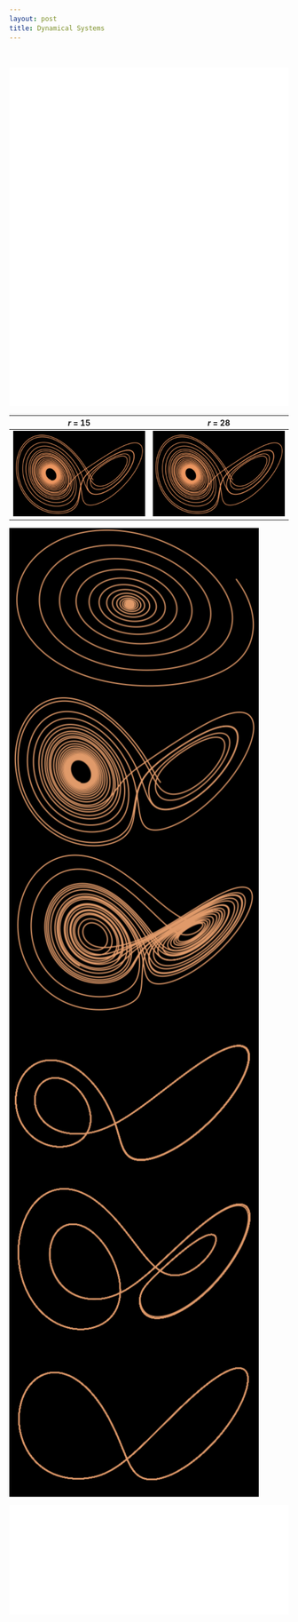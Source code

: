 ```yaml
---
layout: post
title: Dynamical Systems
---
```

<br>

![Lorenz system intro](lorenz-1.png) <br>

<i>r</i> = 15 | <i>r</i> = 28
--- | ---
![left](lorenz28.png) | ![right](lorenz28.png) 


<img src="lorenz_r15.png" align="middle" style="width:450px;"> <br> 
<img src="lorenz_r28.png" align="middle" style="width:450px;"> <br> 
<img src="lorenz_r50.png" align="middle" style="width:450px;"> <br> 
<img src="lorenz_r100.png" align="middle" style="width:450px;"> <br> 
<img src="lorenz_r150.png" align="middle" style="width:450px;"> <br> 
<img src="lorenz_r250.png" align="middle" style="width:450px;"> <br> 

![Lorenz system outro](lorenz-2.png)
